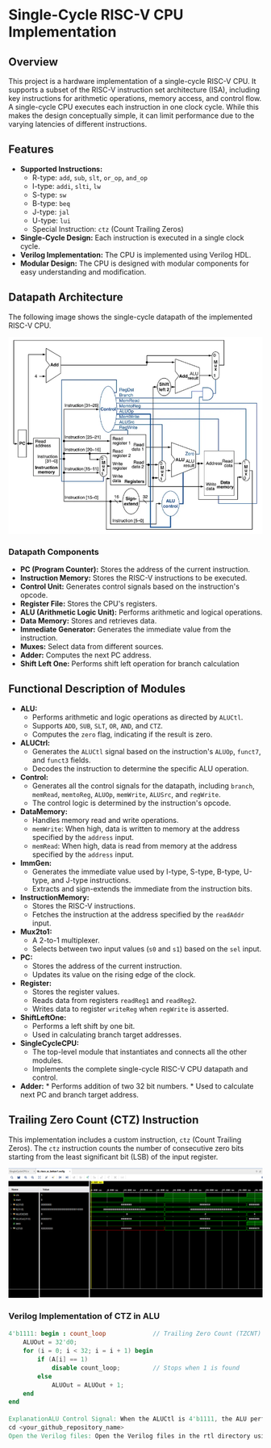 # Single-Cycle RISC-V CPU Implementation

## Overview

This project is a hardware implementation of a single-cycle RISC-V CPU. It supports a subset of the RISC-V instruction set architecture (ISA), including key instructions for arithmetic operations, memory access, and control flow. A single-cycle CPU executes each instruction in one clock cycle. While this makes the design conceptually simple, it can limit performance due to the varying latencies of different instructions.

## Features

* **Supported Instructions:**
    * R-type: `add`, `sub`, `slt`, `or_op`, `and_op`
    * I-type: `addi`, `slti`, `lw`
    * S-type: `sw`
    * B-type: `beq`
    * J-type: `jal`
    * U-type: `lui`
    * Special Instruction: `ctz` (Count Trailing Zeros)
* **Single-Cycle Design:** Each instruction is executed in a single clock cycle.
* **Verilog Implementation:** The CPU is implemented using Verilog HDL.
* **Modular Design:** The CPU is designed with modular components for easy understanding and modification.

## Datapath Architecture

The following image shows the single-cycle datapath of the implemented RISC-V CPU.

<div align="center">
<img src="singlecycledatapath.png" alt="Single Cycle Datapath" width="800"/>
</div>

###   Datapath Components

* **PC (Program Counter):** Stores the address of the current instruction.
* **Instruction Memory:** Stores the RISC-V instructions to be executed.
* **Control Unit:** Generates control signals based on the instruction's opcode.
* **Register File:** Stores the CPU's registers.
* **ALU (Arithmetic Logic Unit):** Performs arithmetic and logical operations.
* **Data Memory:** Stores and retrieves data.
* **Immediate Generator:** Generates the immediate value from the instruction.
* **Muxes:** Select data from different sources.
* **Adder:** Computes the next PC address.
* **Shift Left One:** Performs shift left operation for branch calculation

## Functional Description of Modules

* **ALU:**
    * Performs arithmetic and logic operations as directed by `ALUCtl`.
    * Supports `ADD`, `SUB`, `SLT`, `OR`, `AND`, and `CTZ`.
    * Computes the `zero` flag, indicating if the result is zero.
* **ALUCtrl:**
    * Generates the `ALUCtl` signal based on the instruction's `ALUOp`, `funct7`, and `funct3` fields.
    * Decodes the instruction to determine the specific ALU operation.
* **Control:**
    * Generates all the control signals for the datapath, including `branch`, `memRead`, `memtoReg`, `ALUOp`, `memWrite`, `ALUSrc`, and `regWrite`.
    * The control logic is determined by the instruction's opcode.
* **DataMemory:**
    * Handles memory read and write operations.
    * `memWrite`: When high, data is written to memory at the address specified by the `address` input.
    * `memRead`: When high, data is read from memory at the address specified by the `address` input.
* **ImmGen:**
    * Generates the immediate value used by I-type, S-type, B-type, U-type, and J-type instructions.
    * Extracts and sign-extends the immediate from the instruction bits.
* **InstructionMemory:**
    * Stores the RISC-V instructions.
    * Fetches the instruction at the address specified by the `readAddr` input.
* **Mux2to1:**
    * A 2-to-1 multiplexer.
    * Selects between two input values (`s0` and `s1`) based on the `sel` input.
* **PC:**
    * Stores the address of the current instruction.
    * Updates its value on the rising edge of the clock.
* **Register:**
    * Stores the register values.
    * Reads data from registers `readReg1` and `readReg2`.
    * Writes data to register `writeReg` when `regWrite` is asserted.
* **ShiftLeftOne:**
    * Performs a left shift by one bit.
    * Used in calculating branch target addresses.
* **SingleCycleCPU:**
    * The top-level module that instantiates and connects all the other modules.
    * Implements the complete single-cycle RISC-V CPU datapath and control.
* **Adder:**
         * Performs addition of two 32 bit numbers.
         * Used to calculate next PC and branch target address.

## Trailing Zero Count (CTZ) Instruction

This implementation includes a custom instruction, `ctz` (Count Trailing Zeros). The `ctz` instruction counts the number of consecutive zero bits starting from the least significant bit (LSB) of the input register.
<div align="center">
<img src="Screenshot 2025-05-13 150749.png" alt="waveform" width="800"/>
</div>

###   Verilog Implementation of CTZ in ALU

```verilog
4'b1111: begin : count_loop             // Trailing Zero Count (TZCNT)
    ALUOut = 32'd0;
    for (i = 0; i < 32; i = i + 1) begin
        if (A[i] == 1)
            disable count_loop;         // Stops when 1 is found
        else
            ALUOut = ALUOut + 1;
    end
end

ExplanationALU Control Signal: When the ALUCtl is 4'b1111, the ALU performs the ctz operation.Initialization: The ALUOut register, which will hold the count, is initialized to zero.Loop: The for loop iterates through the bits of the input A, starting from the LSB (bit 0) and going up to the MSB (bit 31).Check for '1':Inside the loop, the current bit A[i] is checked.If A[i] is '1', the disable count_loop statement is executed. This statement immediately terminates the loop. The count is complete.Increment Count:If A[i] is '0', the ALUOut register is incremented, indicating that another trailing zero has been found.Loop Termination:The loop continues until a '1' is encountered or all 32 bits have been checked.Result: ALUOut will contain the number of trailing zeros.Simulation ResultsThe following simulation waveform shows the execution of the ctz instruction.Waveform Explanationclk: The clock signal.start: The reset signal.A[31:0]: The input to the ALU.ALUCtl[3:0]: The ALU control signal.  When it is 4'b1111, the CTZ operation is performed.ALUOut[31:0]: The output of the ALU, which shows the number of trailing zeros.zero: The zero flag.Based on the provided waveform:At 6.040 ns, ALUCtl is '0', and A is  00000000.At 8.040 ns, ALUCtl is '0', and A is  00000000.At 16.040 ns, ALUCtl is '0', and A is 00000010. The ALUOut is 00000001, showing one trailing zero.At 24.040 ns, ALUCtl is '0', and A is 00000020. The ALUOut is 00000005, showing five trailing zeros.How to UseClone the repository:git clone <your_github_repository_url>
cd <your_github_repository_name>
Open the Verilog files: Open the Verilog files in the rtl directory using a Verilog HDL editor (e.g., Vivado, ModelSim).Simulate the design: Run the SingleCycleCPU_tb.v testbench to simulate the CPU.Synthesize the design (Optional): Synthesize the design for a specific FPGA target if you want to implement it in hardware.Project Structure├───README.md

